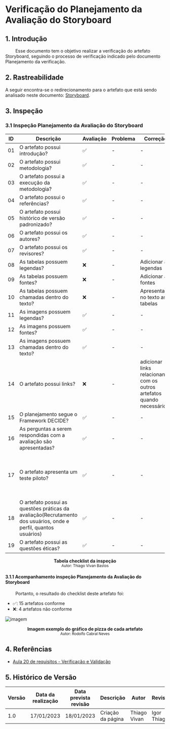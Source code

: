 # Verificação do Planejamento da Avaliação do Storyboard

## 1. Introdução

&emsp;&emsp; Esse documento tem o objetivo realizar a verificação do artefato Storyboard, seguindo o processo de verificação indicado pelo documento Planejamento da verificação.


## 2. Rastreabilidade 
A seguir encontra-se o redirecionamento para o artefato que está sendo analisado neste documento:  <a href="https://interacao-humano-computador.github.io/2022.2-Aprender3/DesignAvalDesenv/nivel1/storyboard/planeja_avalia_storyboard/">Storyboard</a>.


## 3. Inspeção

### 3.1 Inspeção Planejamento da Avaliação do Storyboard

| ID | Descrição | Avaliação | Problema | Correção | Observações |
|----|-----------|-----------|----------|----------|-------------|
| 01 | O artefato possui introdução? | ✅ | - | - | - |
| 02 | O artefato possui metodologia? | ✅ | - | - | - |
| 03 | O artefato possui a execução da metodologia? | ✅ | - | - | - |
| 04 | O artefato possui o referências? |✅ | - | - | - |
| 05 | O artefato possui histórico de versão padronizado? | ✅ | - | - | - |
| 06 | O artefato possui os autores? | ✅ | - | - | - |
| 07 | O artefato possui os revisores? | ✅ | - | - | - |
| 08 | As tabelas possuem legendas? | ❌ | - | Adicionar as legendas | - |
| 09 | As tabelas possuem fontes? | ❌ | - | Adicionar as fontes | - |
| 10 | As tabelas possuem chamadas dentro do texto? | ❌ | - | Apresentar no texto as tabelas | - |
| 11 | As imagens possuem legendas? | ✅ | - | - | - |
| 12 | As imagens possuem fontes? | ✅ | - | - | - |
| 13 | As imagens possuem chamadas dentro do texto? | ✅ | - | - | - |
| 14 | O artefato possui links? | ❌ | - | adicionar links relacionando com os outros artefatos quando necessário | - |
| 15 | O planejamento segue o Framework DECIDE? | ✅ | - | - | - |
| 16 | As perguntas a serem respondidas com a avaliação são apresentadas? | ✅ | - | - | - |
| 17 | O artefato apresenta um teste piloto? | ✅ | - | - | O teste piloto é citado e explicado mas não constam os seus resultados. |
| 18 | O artefato possui as questões práticas da avaliação(Recrutamento dos usuários, onde e perfil, quantos usuários) | ✅ | - | - | - |
| 19 | O artefato possui as questões éticas? | ✅ | - | - | - |

<figcaption align='center'>
    <b>Tabela checklist da inspeção</b>
        <br><small>Autor: Thiago Vivan Bastos</small>
</figcaption> 

#### 3.1.1 Acompanhamento inspeção Planejamento da Avaliação do Storyboard

&emsp;&emsp; Portanto, o resultado do checklist deste artefato foi:

  - ✅: 15 artefatos conforme
  - ❌: 4 artefatos não conforme


![imagem](../../../Assets/gráficos_verificação/GráficoExemplo.png)
<figcaption align='center'>
    <b>Imagem exemplo do gráfico de pizza de cada artefato</b>
        <br><small>Autor: Rodolfo Cabral Neves</small>
</figcaption> 

## 4. Referências

- [Aula 20 de requisitos - Verificação e Validação](https://aprender3.unb.br/pluginfile.php/2307566/mod_resource/content/2/Requisitos%20-%20Aula%20023.pdf)

## 5. Histórico de Versão

| Versão | Data da realização | Data prevista revisão | Descrição | Autor | Revisor |
|--------|------|------|-----------|-------|---------|
| 1.0    | 17/01/2023 | 18/01/2023 | Criação da página | Thiago Vivan | Igor Thiago |
